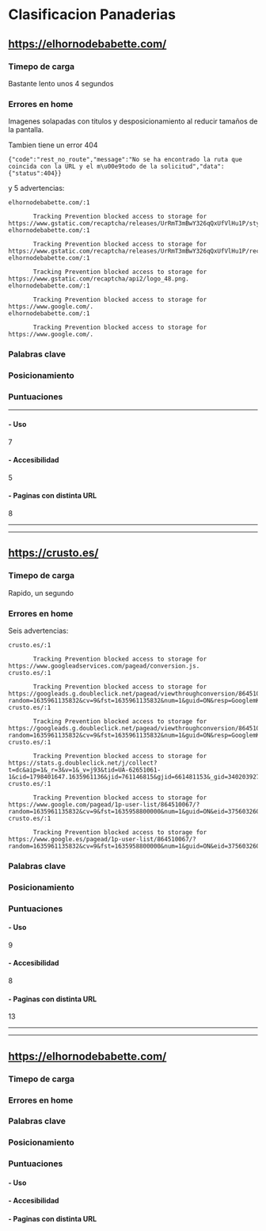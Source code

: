 # Clasificacion Panaderias

## https://elhornodebabette.com/

### Timepo de carga

Bastante lento unos 4 segundos

### Errores en home

Imagenes solapadas con titulos y desposicionamiento al reducir tamaños de la pantalla.

Tambien tiene un error 404 

```
{"code":"rest_no_route","message":"No se ha encontrado la ruta que coincida con la URL y el m\u00e9todo de la solicitud","data":{"status":404}}
```
y 5 advertencias:

```
elhornodebabette.com/:1 
        
       Tracking Prevention blocked access to storage for https://www.gstatic.com/recaptcha/releases/UrRmT3mBwY326qQxUfVlHu1P/styles__ltr.css.
elhornodebabette.com/:1 
        
       Tracking Prevention blocked access to storage for https://www.gstatic.com/recaptcha/releases/UrRmT3mBwY326qQxUfVlHu1P/recaptcha__en.js.
elhornodebabette.com/:1 
        
       Tracking Prevention blocked access to storage for https://www.gstatic.com/recaptcha/api2/logo_48.png.
elhornodebabette.com/:1 
        
       Tracking Prevention blocked access to storage for https://www.google.com/.
elhornodebabette.com/:1 
        
       Tracking Prevention blocked access to storage for https://www.google.com/.
```

### Palabras clave


### Posicionamiento




### Puntuaciones

---

#### - Uso 

7

#### - Accesibilidad
5

#### - Paginas con distinta URL
8

---
---


## https://crusto.es/

### Timepo de carga

Rapido, un segundo



### Errores en home

Seis advertencias:

```
crusto.es/:1 
        
       Tracking Prevention blocked access to storage for https://www.googleadservices.com/pagead/conversion.js.
crusto.es/:1 
        
       Tracking Prevention blocked access to storage for https://googleads.g.doubleclick.net/pagead/viewthroughconversion/864510067/?random=1635961135832&cv=9&fst=1635961135832&num=1&guid=ON&resp=GooglemKTybQhCsO&eid=375603260&u_h=1080&u_w=1920&u_ah=1040&u_aw=1920&u_cd=24&u_his=1&u_tz=60&u_java=false&u_nplug=5&u_nmime=2&sendb=1&ig=1&frm=0&url=https%3A%2F%2Fcrusto.es%2F&tiba=Crust%C3%B3%20%7C%20Panaderia%20Madrid%20y%20Barcelona%20%7C%20Pasteleria%20%7C%20Cafeteria%20%7C%20Catering%20%7C%20Brunch&hn=www.googleadservices.com&rfmt=3&fmt=4.
crusto.es/:1 
        
       Tracking Prevention blocked access to storage for https://googleads.g.doubleclick.net/pagead/viewthroughconversion/864510067/?random=1635961135832&cv=9&fst=1635961135832&num=1&guid=ON&resp=GooglemKTybQhCsO&eid=375603260&u_h=1080&u_w=1920&u_ah=1040&u_aw=1920&u_cd=24&u_his=1&u_tz=60&u_java=false&u_nplug=5&u_nmime=2&sendb=1&ig=1&frm=0&url=https%3A%2F%2Fcrusto.es%2F&tiba=Crust%C3%B3%20%7C%20Panaderia%20Madrid%20y%20Barcelona%20%7C%20Pasteleria%20%7C%20Cafeteria%20%7C%20Catering%20%7C%20Brunch&hn=www.googleadservices.com&rfmt=3&fmt=4.
crusto.es/:1 
        
       Tracking Prevention blocked access to storage for https://stats.g.doubleclick.net/j/collect?t=dc&aip=1&_r=3&v=1&_v=j93&tid=UA-62651061-1&cid=1798401647.1635961136&jid=761146815&gjid=661481153&_gid=340203927.1635961136&_u=IEBAAEAAAAAAAC~&z=1722992344.
crusto.es/:1 
        
       Tracking Prevention blocked access to storage for https://www.google.com/pagead/1p-user-list/864510067/?random=1635961135832&cv=9&fst=1635958800000&num=1&guid=ON&eid=375603260&u_h=1080&u_w=1920&u_ah=1040&u_aw=1920&u_cd=24&u_his=1&u_tz=60&u_java=false&u_nplug=5&u_nmime=2&sendb=1&frm=0&url=https%3A%2F%2Fcrusto.es%2F&tiba=Crust%C3%B3%20%7C%20Panaderia%20Madrid%20y%20Barcelona%20%7C%20Pasteleria%20%7C%20Cafeteria%20%7C%20Catering%20%7C%20Brunch&fmt=3&is_vtc=1&random=983175249&resp=GooglemKTybQhCsO&rmt_tld=0&ipr=y.
crusto.es/:1 
        
       Tracking Prevention blocked access to storage for https://www.google.es/pagead/1p-user-list/864510067/?random=1635961135832&cv=9&fst=1635958800000&num=1&guid=ON&eid=375603260&u_h=1080&u_w=1920&u_ah=1040&u_aw=1920&u_cd=24&u_his=1&u_tz=60&u_java=false&u_nplug=5&u_nmime=2&sendb=1&frm=0&url=https%3A%2F%2Fcrusto.es%2F&tiba=Crust%C3%B3%20%7C%20Panaderia%20Madrid%20y%20Barcelona%20%7C%20Pasteleria%20%7C%20Cafeteria%20%7C%20Catering%20%7C%20Brunch&fmt=3&is_vtc=1&random=983175249&resp=GooglemKTybQhCsO&rmt_tld=1&ipr=y.
```


### Palabras clave


### Posicionamiento




### Puntuaciones

#### - Uso 

9

#### - Accesibilidad

8

#### - Paginas con distinta URL
13


---
---


## https://elhornodebabette.com/

### Timepo de carga



### Errores en home


### Palabras clave


### Posicionamiento




### Puntuaciones

#### - Uso 



#### - Accesibilidad


#### - Paginas con distinta URL